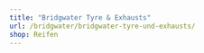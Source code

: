 ```yaml
---
title: "Bridgwater Tyre & Exhausts"
url: /bridgwater/bridgwater-tyre-und-exhausts/
shop: Reifen
---
```

